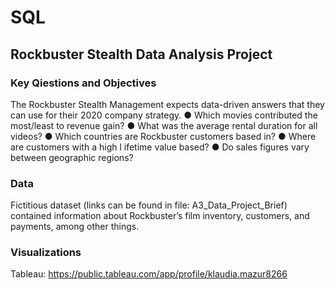 # SQL
## Rockbuster Stealth Data Analysis Project
### Key Qiestions and Objectives
The Rockbuster Stealth Management expects data-driven answers that they can use for their 2020 company strategy. 
● Which movies contributed the most/least to revenue gain?
● What was the average rental duration for all videos?
● Which countries are Rockbuster customers based in?
● Where are customers with a high l ifetime value based?
● Do sales figures vary between geographic regions?

### Data
Fictitious dataset (links can be found in file: A3_Data_Project_Brief) contained information about Rockbuster’s film inventory, customers, and payments, among other things.

### Visualizations 
Tableau: https://public.tableau.com/app/profile/klaudia.mazur8266 


